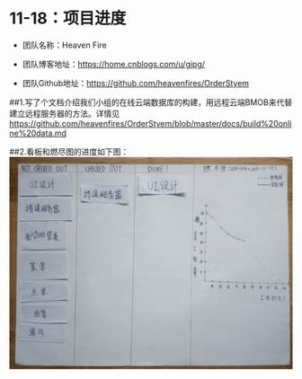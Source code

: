 # 11-18：项目进度
* 团队名称：Heaven Fire

* 团队博客地址：https://home.cnblogs.com/u/gjpg/  

* 团队Github地址：https://github.com/heavenfires/OrderStyem

##1.写了个文档介绍我们小组的在线云端数据库的构建，用远程云端BMOB来代替建立远程服务器的方法。详情见<br>
https://github.com/heavenfires/OrderStyem/blob/master/docs/build%20online%20data.md<br>

##2.看板和燃尽图的进度如下图：
![image](https://github.com/heavenfires/OrderStyem/raw/master/docs/yyimage/uu.jpg)<br>
  
